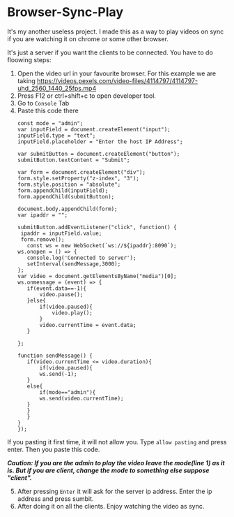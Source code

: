 # Browser-Sync-Play

It's my another useless project.
I made this as a way to play videos on sync if you are watching it on chrome or some other browser.

It's just a server if you want the clients to be connected. You have to do floowing steps:
1. Open the video url in your favourite browser. For this example we are taking https://videos.pexels.com/video-files/4114797/4114797-uhd_2560_1440_25fps.mp4
2. Press F12 or ctrl+shift+c to open developer tool.
3. Go to `Console` Tab
4. Paste this code there
   ```
   const mode = "admin";
   var inputField = document.createElement("input");
   inputField.type = "text";
   inputField.placeholder = "Enter the host IP Address";
  
   var submitButton = document.createElement("button");
   submitButton.textContent = "Submit";
  
   var form = document.createElement("div");
   form.style.setProperty("z-index", "3");
   form.style.position = "absolute";
   form.appendChild(inputField);
   form.appendChild(submitButton);
  
   document.body.appendChild(form);
   var ipaddr = "";
  
   submitButton.addEventListener("click", function() {
    ipaddr = inputField.value;
    form.remove();
      const ws = new WebSocket(`ws://${ipaddr}:8090`);
   ws.onopen = () => {
      console.log('Connected to server');
      setInterval(sendMessage,3000);
   };
   var video = document.getElementsByName("media")[0];
   ws.onmessage = (event) => {
      if(event.data==-1){
          video.pause();
      }else{
          if(video.paused){
              video.play();
          }
          video.currentTime = event.data;
      }
      
   };
  
   function sendMessage() {
      if(video.currentTime <= video.duration){
          if(video.paused){
          ws.send(-1);
      }
      else{
          if(mode=="admin"){
          ws.send(video.currentTime);
      }
      }
      }
   }
   });
   ```
If you pasting it first time, it will not allow you. Type `allow pasting` and press enter. Then you paste this code.

***Caution: If you are the admin to play the video leave the mode(line 1) as it is. But if you are client, change the mode to something else suppose "client".***

5. After pressing `Enter` it will ask for the server ip address. Enter the ip address and press sumbit.
6. After doing it on all the clients. Enjoy watching the video as sync.
